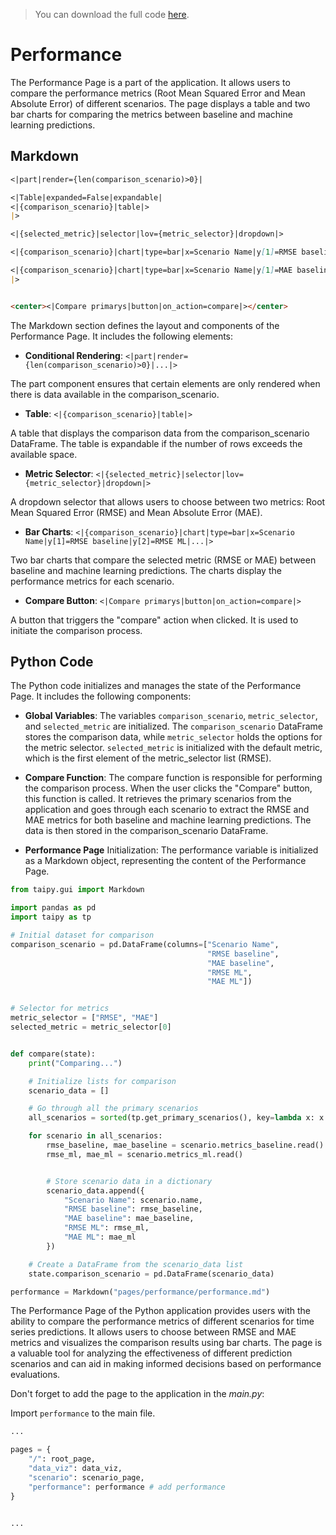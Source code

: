> You can download the full code [here](https://github.com/Avaiga/taipy-getting-started/tree/develop/src).

# Performance

The Performance Page is a part of the application. It allows users to compare the performance metrics (Root Mean Squared Error and Mean Absolute Error) of different scenarios. The page displays a table and two bar charts for comparing the metrics between baseline and machine learning predictions.

## Markdown

```markdown
<|part|render={len(comparison_scenario)>0}|

<|Table|expanded=False|expandable|
<|{comparison_scenario}|table|>
|>

<|{selected_metric}|selector|lov={metric_selector}|dropdown|>

<|{comparison_scenario}|chart|type=bar|x=Scenario Name|y[1]=RMSE baseline|y[2]=RMSE ML|render={selected_metric=="RMSE"}|>

<|{comparison_scenario}|chart|type=bar|x=Scenario Name|y[1]=MAE baseline|y[2]=MAE ML|render={selected_metric=="MAE"}|>
|>


<center><|Compare primarys|button|on_action=compare|></center>
```

The Markdown section defines the layout and components of the Performance Page. It includes the following elements:

- **Conditional Rendering**: `<|part|render={len(comparison_scenario)>0}|...|>`

The part component ensures that certain elements are only rendered when there is data available in the comparison_scenario.

- **Table**: `<|{comparison_scenario}|table|>`

A table that displays the comparison data from the comparison_scenario DataFrame. The table is expandable if the number of rows exceeds the available space.

- **Metric Selector**: `<|{selected_metric}|selector|lov={metric_selector}|dropdown|>`

A dropdown selector that allows users to choose between two metrics: Root Mean Squared Error (RMSE) and Mean Absolute Error (MAE).

- **Bar Charts**: `<|{comparison_scenario}|chart|type=bar|x=Scenario Name|y[1]=RMSE baseline|y[2]=RMSE ML|...|>`

Two bar charts that compare the selected metric (RMSE or MAE) between baseline and machine learning predictions. The charts display the performance metrics for each scenario.

- **Compare Button**: `<|Compare primarys|button|on_action=compare|>`

 A button that triggers the "compare" action when clicked. It is used to initiate the comparison process.

## Python Code

The Python code initializes and manages the state of the Performance Page. It includes the following components:

- **Global Variables**: The variables `comparison_scenario`, `metric_selector`, and `selected_metric` are initialized. The `comparison_scenario` DataFrame stores the comparison data, while `metric_selector` holds the options for the metric selector. `selected_metric` is initialized with the default metric, which is the first element of the metric_selector list (RMSE).

- **Compare Function**: The compare function is responsible for performing the comparison process. When the user clicks the "Compare" button, this function is called. It retrieves the primary scenarios from the application and goes through each scenario to extract the RMSE and MAE metrics for both baseline and machine learning predictions. The data is then stored in the comparison_scenario DataFrame.

- **Performance Page** Initialization: The performance variable is initialized as a Markdown object, representing the content of the Performance Page.

```python
from taipy.gui import Markdown

import pandas as pd
import taipy as tp

# Initial dataset for comparison
comparison_scenario = pd.DataFrame(columns=["Scenario Name",
                                            "RMSE baseline",
                                            "MAE baseline",
                                            "RMSE ML",
                                            "MAE ML"])


# Selector for metrics
metric_selector = ["RMSE", "MAE"]
selected_metric = metric_selector[0]


def compare(state):
    print("Comparing...")

    # Initialize lists for comparison
    scenario_data = []

    # Go through all the primary scenarios
    all_scenarios = sorted(tp.get_primary_scenarios(), key=lambda x: x.creation_date.timestamp())

    for scenario in all_scenarios:
        rmse_baseline, mae_baseline = scenario.metrics_baseline.read()
        rmse_ml, mae_ml = scenario.metrics_ml.read()


        # Store scenario data in a dictionary
        scenario_data.append({
            "Scenario Name": scenario.name,
            "RMSE baseline": rmse_baseline,
            "MAE baseline": mae_baseline,
            "RMSE ML": rmse_ml,
            "MAE ML": mae_ml
        })

    # Create a DataFrame from the scenario_data list
    state.comparison_scenario = pd.DataFrame(scenario_data)

performance = Markdown("pages/performance/performance.md")
```

The Performance Page of the Python application provides users with the ability to compare the performance metrics of different scenarios for time series predictions. It allows users to choose between RMSE and MAE metrics and visualizes the comparison results using bar charts. The page is a valuable tool for analyzing the effectiveness of different prediction scenarios and can aid in making informed decisions based on performance evaluations.

Don't forget to add the page to the application in the *main.py*:

Import `performance` to the main file.

```python
...

pages = {
    "/": root_page,
    "data_viz": data_viz,
    "scenario": scenario_page,
    "performance": performance # add performance
}


...
```